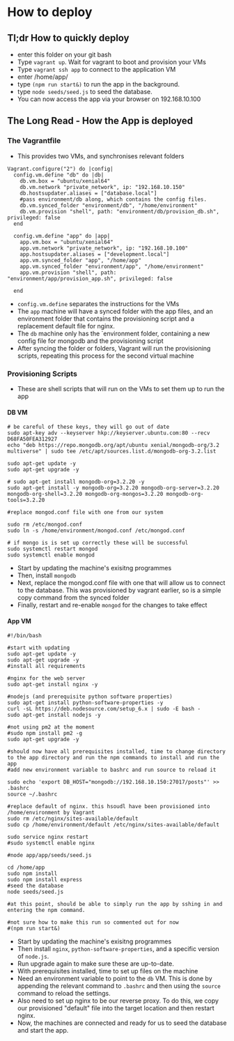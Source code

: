 # How to deploy
## Tl;dr How to quickly deploy

- enter this folder on your git bash
- Type `vagrant up`. Wait for vagrant to boot and provision your VMs
- Type `vagrant ssh app` to connect to the application VM
- enter /home/app/
- type `(npm run start&)` to run the app in the background.
- type `node seeds/seed.js` to seed the database.
- You can now access the app via your browser on 192.168.10.100

## The Long Read - How the App is deployed

### The Vagrantfile
- This provides two VMs, and synchronises relevant folders
```
Vagrant.configure("2") do |config|
  config.vm.define "db" do |db|
    db.vm.box = "ubuntu/xenial64"
    db.vm.network "private_network", ip: "192.168.10.150"
    db.hostsupdater.aliases = ["database.local"]
    #pass environment/db along, which contains the config files.
    db.vm.synced_folder "environment/db", "/home/environment"
    db.vm.provision "shell", path: "environment/db/provision_db.sh", privileged: false
  end

  config.vm.define "app" do |app|
    app.vm.box = "ubuntu/xenial64"
    app.vm.network "private_network", ip: "192.168.10.100"
    app.hostsupdater.aliases = ["development.local"]
    app.vm.synced_folder "app", "/home/app"
    app.vm.synced_folder "environment/app", "/home/environment"
    app.vm.provision "shell", path: "environment/app/provision_app.sh", privileged: false
    
  end
```

- `config.vm.define` separates the instructions for the VMs
- The `app` machine will have a synced folder with the app files, and an environment folder that contains the provisioning script and a replacement default file for nginx.
- The `db` machine only has the `environment folder, containing a new config file for mongodb and the provisioning script
- After syncing the folder or folders, Vagrant will run the provisioning scripts, repeating this process for the second virtual machine

### Provisioning Scripts

- These are shell scripts that will run on the VMs to set them up to run the app
#### DB VM

```
# be careful of these keys, they will go out of date
sudo apt-key adv --keyserver hkp://keyserver.ubuntu.com:80 --recv D68FA50FEA312927
echo "deb https://repo.mongodb.org/apt/ubuntu xenial/mongodb-org/3.2 multiverse" | sudo tee /etc/apt/sources.list.d/mongodb-org-3.2.list

sudo apt-get update -y
sudo apt-get upgrade -y

# sudo apt-get install mongodb-org=3.2.20 -y
sudo apt-get install -y mongodb-org=3.2.20 mongodb-org-server=3.2.20 mongodb-org-shell=3.2.20 mongodb-org-mongos=3.2.20 mongodb-org-tools=3.2.20

#replace mongod.conf file with one from our system

sudo rm /etc/mongod.conf
sudo ln -s /home/environment/mongod.conf /etc/mongod.conf

# if mongo is is set up correctly these will be successful
sudo systemctl restart mongod
sudo systemctl enable mongod
```
- Start by updating the machine's exisitng programmes
- Then, install `mongodb`
- Next, replace the mongod.conf file with one that will allow us to connect to the database. This was provisioned by vagrant earlier, so is a simple copy command from the synced folder
- Finally, restart and re-enable `mongod` for the changes to take effect
#### App VM

```
#!/bin/bash

#start with updating
sudo apt-get update -y
sudo apt-get upgrade -y
#install all requirements

#nginx for the web server
sudo apt-get install nginx -y

#nodejs (and prerequisite python software properties)
sudo apt-get install python-software-properties -y
curl -sL https://deb.nodesource.com/setup_6.x | sudo -E bash -
sudo apt-get install nodejs -y

#not using pm2 at the moment
#sudo npm install pm2 -g
sudo apt-get upgrade -y

#should now have all prerequisites installed, time to change directory to the app directory and run the npm commands to install and run the app
#add new environment variable to bashrc and run source to reload it

sudo echo 'export DB_HOST="mongodb://192.168.10.150:27017/posts"' >> .bashrc
source ~/.bashrc

#replace default of nginx. this hsoudl have been provisioned into /home/environment by Vagrant
sudo rm /etc/nginx/sites-available/default
sudo cp /home/environment/default /etc/nginx/sites-available/default

sudo service nginx restart
#sudo systemctl enable nginx

#node app/app/seeds/seed.js

cd /home/app
sudo npm install
sudo npm install express
#seed the database
node seeds/seed.js

#at this point, should be able to simply run the app by sshing in and entering the npm command.

#not sure how to make this run so commented out for now
#(npm run start&) 

```

- Start by updating the machine's exisitng programmes
- Then install `nginx`, `python-software-properties`, and a specific version of `node.js`.
- Run upgrade again to make sure these are up-to-date.
- With prerequisites installed, time to set up files on the machine
- Need an environment variable to point to the `db` VM. This is done by appending the relevant command to `.bashrc` and then using the `source` command to reload the settings.
- Also need to set up nginx to be our reverse proxy. To do this, we copy our provisioned "default" file into the target location and then restart nginx.
- Now, the machines are connected and ready for us to seed the database and start the app.
